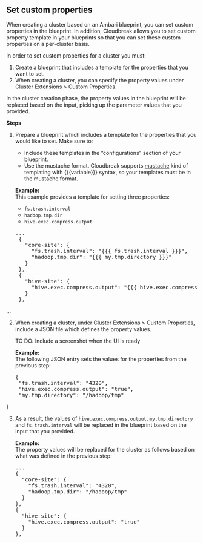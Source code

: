 ## Set custom properties

When creating a cluster based on an Ambari blueprint, you can set custom properties in the blueprint. In addition, Cloudbreak allows you to set custom property template in your blueprints so that you can set these custom properties on a per-cluster basis. 

In order to set custom properties for a cluster you must:

1. Create a blueprint that includes a template for the properties that you want to set.  
2. When creating a cluster, you can specify the property values under Cluster Extensions > Custom Properties.    

In the cluster creation phase, the property values in the blueprint will be replaced based on the input, picking up the parameter values that you provided.

**Steps**

1. Prepare a blueprint which includes a template for the properties that you would like to set. Make sure to:

    * Include these templates in the “configurations” section of your blueprint.  
    * Use the mustache format. Cloudbreak supports [mustache](https://mustache.github.io/) kind of templating with {{{variable}}} syntax, so your templates must be in the mustache format.   

    **Example:**      
    This example provides a template for setting three properties:

    * `fs.trash.interval`  
    * `hadoop.tmp.dir`  
    * `hive.exec.compress.output`    

    <pre>...
    {
      "core-site": {
        "fs.trash.interval": "{{{ fs.trash.interval }}}",
        "hadoop.tmp.dir": "{{{ my.tmp.directory }}}"
      }
    },
    {
      "hive-site": {
        "hive.exec.compress.output": "{{{ hive.exec.compress.output }}}"
      }
    },
...</pre>


2. When creating a cluster, under Cluster Extensions > Custom Properties, include a JSON file which defines the property values.

    TO DO: Include a screenshot when the UI is ready 

    **Example:**  
    The following JSON entry sets the values for the properties from the previous step: 

    <pre>{
    "fs.trash.interval": "4320",
    "hive.exec.compress.output": "true",
    "my.tmp.directory": "/hadoop/tmp"
}</pre>


3. As a result, the values of `hive.exec.compress.output`, `my.tmp.directory` and `fs.trash.interval` will be replaced in the blueprint based on the input that you provided. 

    **Example:**  
    The property values will be replaced for the cluster as follows based on what was defined in the previous step: 

    <pre>...
   {
     "core-site": {
       "fs.trash.interval": "4320",
       "hadoop.tmp.dir": "/hadoop/tmp"
     }
   },
   {
     "hive-site": {
       "hive.exec.compress.output": "true"
     }
   },</pre>





